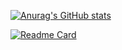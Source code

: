 
[![Anurag's GitHub stats](https://github-readme-stats.vercel.app/api?username=42azimut)](https://github.com/anuraghazra/github-readme-stats)

[![Readme Card](https://github-readme-stats.vercel.app/api/pin/?username=42azimut&repo=github-readme-stats)](https://github.com/anuraghazra/github-readme-stats)

